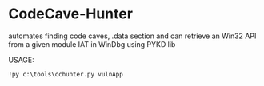 # CodeCave-Hunter
automates finding code caves, .data section and can retrieve an Win32 API from a given module IAT in WinDbg using PYKD lib


USAGE:
```
!py c:\tools\cchunter.py vulnApp
